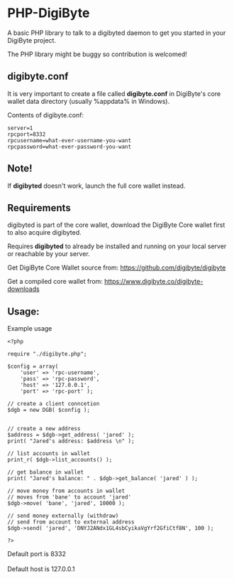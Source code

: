 
# PHP-DigiByte

A basic PHP library to talk to a digibyted daemon to get you started in your DigiByte project.

The PHP library might be buggy so contribution is welcomed!

## digibyte.conf
It is very important to create a file called **digibyte.conf** in DigiByte's core wallet data directory (usually %appdata% in Windows).

Contents of digibyte.conf:

```
server=1
rpcport=8332
rpcusername=what-ever-username-you-want
rpcpassword=what-ever-password-you-want
```

## Note!
If **digibyted** doesn't work, launch the full core wallet instead.

## Requirements

digibyted is part of the core wallet, download the DigiByte Core wallet first to also acquire digibyted.

Requires **digibyted** to already be installed and running on your local server or reachable by your server.  


Get DigiByte Core Wallet source from: https://github.com/digibyte/digibyte

Get a compiled core wallet from: https://www.digibyte.co/digibyte-downloads


## Usage:

Example usage

```
<?php

require "./digibyte.php";

$config = array(
    'user' => 'rpc-username',
    'pass' => 'rpc-password',
    'host' => '127.0.0.1',
    'port' => 'rpc-port' );

// create a client conncetion
$dgb = new DGB( $config );


// create a new address
$address = $dgb->get_address( 'jared' );
print( "Jared's address: $address \n" );

// list accounts in wallet
print_r( $dgb->list_accounts() );

// get balance in wallet
print( "Jared's balance: " . $dgb->get_balance( 'jared' ) );

// move money from accounts in wallet
// moves from 'bane' to account 'jared'
$dgb->move( 'bane', 'jared', 10000 );

// send money externally (withdraw)
// send from account to external address
$dgb->send( 'jared', 'DNYJ2ANdx1GL4sbCyikaVgYrf2GfiCtf8N', 100 );

?>
```

Default port is 8332<br>
<br>Default host is 127.0.0.1
